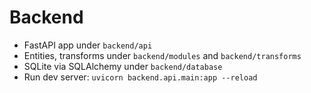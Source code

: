 # Backend

- FastAPI app under `backend/api`
- Entities, transforms under `backend/modules` and `backend/transforms`
- SQLite via SQLAlchemy under `backend/database`
- Run dev server: `uvicorn backend.api.main:app --reload`
